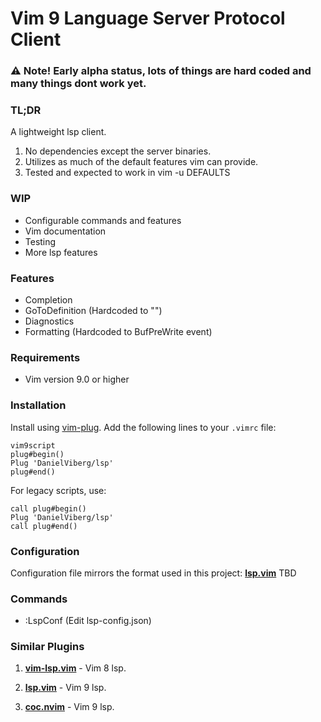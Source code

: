 # Vim 9 Language Server Protocol Client


### ⚠️ Note! Early alpha status, lots of things are hard coded and many things dont work yet.

### TL;DR
A lightweight lsp client. 
1. No dependencies except the server binaries.
2. Utilizes as much of the default features vim can provide.
3. Tested and expected to work in vim -u DEFAULTS

### WIP
- Configurable commands and features
- Vim documentation
- Testing
- More lsp features

### Features
- Completion
- GoToDefinition (Hardcoded to "<Enter>")
- Diagnostics
- Formatting (Hardcoded to BufPreWrite event)

### Requirements
- Vim version 9.0 or higher

### Installation
Install using [vim-plug](https://github.com/junegunn/vim-plug). Add the following lines to your `.vimrc` file:

```
vim9script
plug#begin()
Plug 'DanielViberg/lsp'
plug#end()
```

For legacy scripts, use:

```
call plug#begin()
Plug 'DanielViberg/lsp'
call plug#end()
```

### Configuration
Configuration file mirrors the format used in this project: [**lsp.vim**](https://github.com/yegappan/lsp) 
TBD

### Commands
- :LspConf (Edit lsp-config.json)

### Similar Plugins

1. [**vim-lsp.vim**](https://github.com/prabirshrestha/vim-lsp) - Vim 8 lsp.

2. [**lsp.vim**](https://github.com/yegappan/lsp) - Vim 9 lsp.

3. [**coc.nvim**](https://github.com/neoclide/coc.nvim) - Vim 9 lsp.
